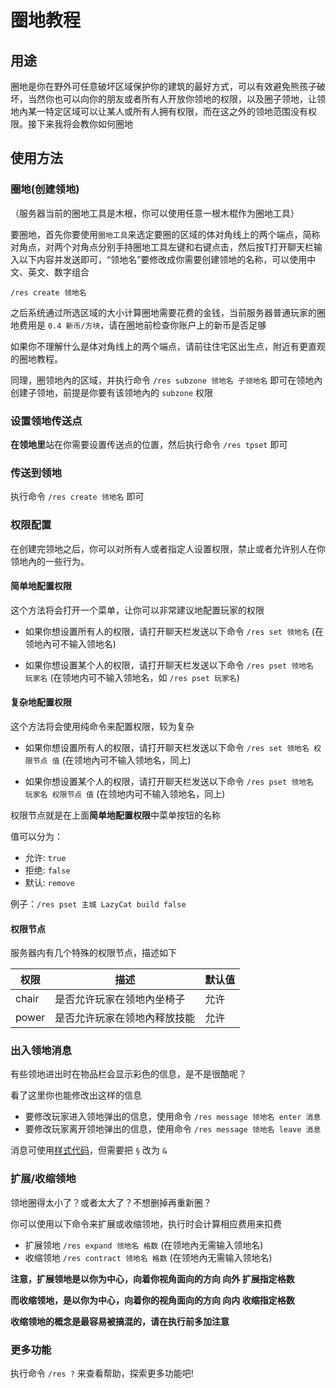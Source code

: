 # 圈地教程

## 用途

圈地是你在野外可任意破坏区域保护你的建筑的最好方式，可以有效避免熊孩子破坏，当然你也可以向你的朋友或者所有人开放你领地的权限，以及圈子领地，让领地內某一特定区域可以让某人或所有人拥有权限，而在这之外的领地范围没有权限。接下来我将会教你如何圈地

## 使用方法

### 圈地(创建领地)

（服务器当前的圈地工具是木根，你可以使用任意一根木棍作为圈地工具）

要圈地，首先你要使用`圈地工具`来选定要圈的区域的体对角线上的两个端点，简称对角点，对两个对角点分别手持圈地工具左键和右键点击，然后按T打开聊天栏输入以下内容并发送即可，“领地名”要修改成你需要创建领地的名称，可以使用中文、英文、数字组合

`/res create 领地名`

之后系统通过所选区域的大小计算圈地需要花费的金钱，当前服务器普通玩家的圈地费用是 `0.4 新币/方块`，请在圈地前检查你账户上的新币是否足够

如果你不理解什么是体对角线上的两个端点，请前往住宅区出生点，附近有更直观的圈地教程。

同理，圈领地內的区域，并执行命令 `/res subzone 领地名 子领地名` 即可在领地內创建子领地，前提是你要有该领地內的 `subzone` 权限



### 设置领地传送点

**在领地里**站在你需要设置传送点的位置，然后执行命令 `/res tpset` 即可



### 传送到领地

执行命令 `/res create 领地名`  即可



### 权限配置

在创建完领地之后，你可以对所有人或者指定人设置权限，禁止或者允许别人在你领地內的一些行为。

#### 简单地配置权限

这个方法将会打开一个菜单，让你可以非常建议地配置玩家的权限

* 如果你想设置所有人的权限，请打开聊天栏发送以下命令 `/res set 领地名` (在领地內可不输入领地名)

* 如果你想设置某个人的权限，请打开聊天栏发送以下命令 `/res pset 领地名 玩家名` (在领地内可不输入领地名，如 `/res pset 玩家名`)

#### 复杂地配置权限

这个方法将会使用纯命令来配置权限，较为复杂

* 如果你想设置所有人的权限，请打开聊天栏发送以下命令 `/res set 领地名 权限节点 值` (在领地內可不输入领地名，同上)

* 如果你想设置某个人的权限，请打开聊天栏发送以下命令 `/res pset 领地名 玩家名 权限节点 值` (在领地内可不输入领地名，同上)

权限节点就是在上面**简单地配置权限**中菜单按钮的名称

值可以分为：

* 允许: `true`
* 拒绝: `false`
* 默认: `remove`

例子：`/res pset 主城 LazyCat build false`

#### 权限节点

服务器内有几个特殊的权限节点，描述如下

| 权限  | 描述                         | 默认值 |
| ----- | ---------------------------- | ------ |
| chair | 是否允许玩家在领地內坐椅子   | 允许   |
| power | 是否允许玩家在领地內释放技能 | 允许   |



### 出入领地消息

有些领地进出时在物品栏会显示彩色的信息，是不是很酷呢？

看了这里你也能修改出这样的信息

* 要修改玩家进入领地弹出的信息，使用命令 `/res message 领地名 enter 消息`
* 要修改玩家离开领地弹出的信息，使用命令 `/res message 领地名 leave 消息`

消息可使用[样式代码](https://minecraft.fandom.com/zh/wiki/%E6%A0%BC%E5%BC%8F%E5%8C%96%E4%BB%A3%E7%A0%81)，但需要把 `§` 改为 `&`



### 扩展/收缩领地

领地圈得太小了？或者太大了？不想删掉再重新圈？

你可以使用以下命令来扩展或收缩领地，执行时会计算相应费用来扣费

* 扩展领地 `/res expand 领地名 格数` (在领地內无需输入领地名)
* 收缩领地 `/res contract 领地名 格数` (在领地內无需输入领地名)

**注意，扩展领地是以你为中心，向着你视角面向的方向 向外 扩展指定格数**

**而收缩领地，是以你为中心，向着你的视角面向的方向 向内 收缩指定格数**

**收缩领地的概念是最容易被搞混的，请在执行前多加注意**



### 更多功能

执行命令 `/res ?` 来查看帮助，探索更多功能吧!
